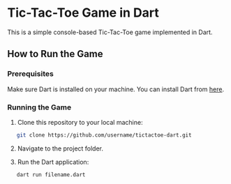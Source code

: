 # Tic-Tac-Toe Game in Dart

This is a simple console-based Tic-Tac-Toe game implemented in Dart.

## How to Run the Game

### Prerequisites
Make sure Dart is installed on your machine. You can install Dart from [here](https://dart.dev/get-dart).

### Running the Game
1. Clone this repository to your local machine:
   
```bash
   git clone https://github.com/username/tictactoe-dart.git
```

2. Navigate to the project folder.

3. Run the Dart application:

```bash
   dart run filename.dart
```


